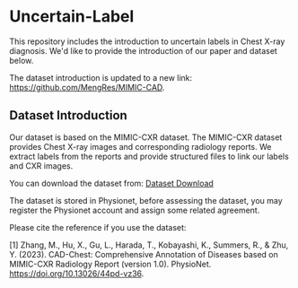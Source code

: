 # Uncertain-Label
This repository includes the introduction to uncertain labels in Chest X-ray diagnosis. We'd like to provide the introduction of our paper and dataset below.

The dataset introduction is updated to a new link: https://github.com/MengRes/MIMIC-CAD.



## Dataset Introduction

Our dataset is based on the MIMIC-CXR dataset. The MIMIC-CXR dataset provides Chest X-ray images and corresponding radiology reports. We extract labels from the reports and provide structured files to link our labels and CXR images.

You can download the dataset from: [Dataset Download](https://physionet.org/content/cad-chest/1.0/)

The dataset is stored in Physionet, before assessing the dataset, you may register the Physionet account and assign some related agreement.

Please cite the reference if you use the dataset:

[1] Zhang, M., Hu, X., Gu, L., Harada, T., Kobayashi, K., Summers, R., & Zhu, Y. (2023). CAD-Chest: Comprehensive Annotation of Diseases based on MIMIC-CXR Radiology Report (version 1.0). PhysioNet. https://doi.org/10.13026/44pd-vz36.

